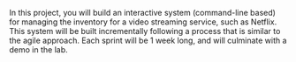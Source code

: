 In this project, you will build an interactive system (command-line based) for managing the inventory for a video streaming service, such as Netflix. This system will be built incrementally following a process that is similar to the agile approach. Each sprint will be 1 week long, and will culminate with a demo in the lab.
